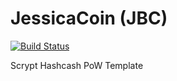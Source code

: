 JessicaCoin (JBC)
===========

[![Build Status](https://travis-ci.org/RazorLove/jessicacoin.png?branch=master)](https://travis-ci.org/RazorLove/jessicacoin)


Scrypt Hashcash PoW Template